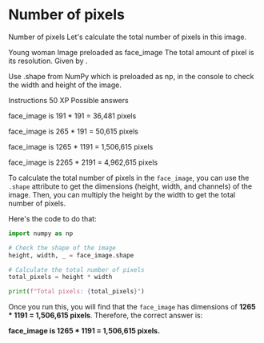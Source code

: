 # Number of pixels

Number of pixels
Let's calculate the total number of pixels in this image.

Young woman
Image preloaded as face_image
The total amount of pixel is its resolution. Given by 
.

Use .shape from NumPy which is preloaded as np, in the console to check the width and height of the image.

Instructions
50 XP
Possible answers


face_image is 191 * 191 = 36,481 pixels

face_image is 265 * 191 = 50,615 pixels

face_image is 1265 * 1191 = 1,506,615 pixels

face_image is 2265 * 2191 = 4,962,615 pixels

To calculate the total number of pixels in the `face_image`, you can use the `.shape` attribute to get the dimensions (height, width, and channels) of the image. Then, you can multiply the height by the width to get the total number of pixels.

Here's the code to do that:

```python
import numpy as np

# Check the shape of the image
height, width, _ = face_image.shape

# Calculate the total number of pixels
total_pixels = height * width

print(f"Total pixels: {total_pixels}")
```

Once you run this, you will find that the `face_image` has dimensions of **1265 * 1191 = 1,506,615 pixels**. Therefore, the correct answer is:

**face_image is 1265 * 1191 = 1,506,615 pixels.**

